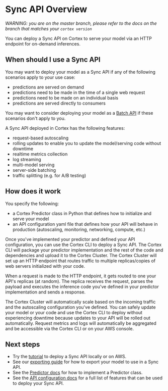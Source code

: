 # Sync API Overview

_WARNING: you are on the master branch, please refer to the docs on the branch that matches your `cortex version`_

You can deploy a Sync API on Cortex to serve your model via an HTTP endpoint for on-demand inferences.

## When should I use a Sync API

You may want to deploy your model as a Sync API if any of the following scenarios apply to your use case:

* predictions are served on demand
* predictions need to be made in the time of a single web request
* predictions need to be made on an individual basis
* predictions are served directly to consumers

You may want to consider deploying your model as a [Batch API](batchapi.md) if these scenarios don't apply to you.

A Sync API deployed in Cortex has the following features:

* request-based autoscaling
* rolling updates to enable you to update the model/serving code without downtime
* realtime metrics collection
* log streaming
* multi-model serving
* server-side batching
* traffic splitting (e.g. for A/B testing)

## How does it work

You specify the following:

* a Cortex Predictor class in Python that defines how to initialize and serve your model
* an API configuration yaml file that defines how your API will behave in production (autoscaling, monitoring, networking, compute, etc.)

Once you've implemented your predictor and defined your API configuration, you can use the Cortex CLI to deploy a Sync API. The Cortex CLI will package your predictor implementation and the rest of the code and dependencies and upload it to the Cortex Cluster. The Cortex Cluster will set up an HTTP endpoint that routes traffic to multiple replicas/copies of web servers initialized with your code.

When a request is made to the HTTP endpoint, it gets routed to one your API's replicas (at random). The replica receives the request, parses the payload and executes the inference code you've defined in your predictor implementation and sends a response.

The Cortex Cluster will automatically scale based on the incoming traffic and the autoscaling configuration you've defined. You can safely update your model or your code and use the Cortex CLI to deploy without experiencing downtime because updates to your API will be rolled out automatically. Request metrics and logs will automatically be aggregated and be accessible via the Cortex CLI or on your AWS console.

## Next steps

* Try the [tutorial](../../examples/pytorch/text-generator/README.md) to deploy a Sync API locally or on AWS.
* See our [exporting guide](../guides/exporting.md) for how to export your model to use in a Sync API.
* See the [Predictor docs](syncapi/predictors.md) for how to implement a Predictor class.
* See the [API configuration docs](syncapi/api-configuration.md) for a full list of features that can be used to deploy your Sync API.
